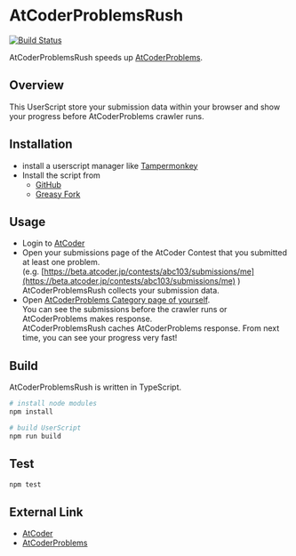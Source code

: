 # AtCoderProblemsRush

[![Build Status](https://travis-ci.org/koyumeishi/AtCoderProblemsRush.svg?branch=master)](https://travis-ci.org/koyumeishi/AtCoderProblemsRush)

AtCoderProblemsRush speeds up [AtCoderProblems](http://kenkoooo.com/atcoder/).

## Overview

This UserScript store your submission data within your browser and 
show your progress before AtCoderProblems crawler runs.

## Installation

- install a userscript manager like [Tampermonkey](https://tampermonkey.net/)
- Install the script from  
    * [GitHub](https://koyumeishi.github.io/AtCoderProblemsRush/AtCoderProblemsRush.user.js)
    * [Greasy Fork]()

## Usage

* Login to [AtCoder](https://beta.atcoder.jp)
* Open your submissions page of the AtCoder Contest that you submitted at least one problem.  
  (e.g. [https://beta.atcoder.jp/contests/abc103/submissions/me](https://beta.atcoder.jp/contests/abc103/submissions/me) )  
  AtCoderProblemsRush collects your submission data.
* Open [AtCoderProblems Category page of yourself](https://kenkoooo.com/atcoder/?user=koyumeishi&rivals=&kind=category).  
  You can see the submissions before the crawler runs or AtCoderProblems makes response.  
  AtCoderProblemsRush caches AtCoderProblems response. 
  From next time, you can see your progress very fast!

## Build

AtCoderProblemsRush is written in TypeScript.

```bash
# install node modules
npm install

# build UserScript
npm run build
```

## Test

```bash
npm test
```

## External Link

* [AtCoder](https://beta.atcoder.jp)
* [AtCoderProblems](http://kenkoooo.com/atcoder/)

